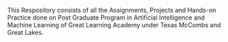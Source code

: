 This Respository consists of all the Assignments, Projects and Hands-on Practice done on Post Graduate Program in Artificial Intelligence and Machine Learning of Great Learning Academy under Texas McCombs and Great Lakes.
